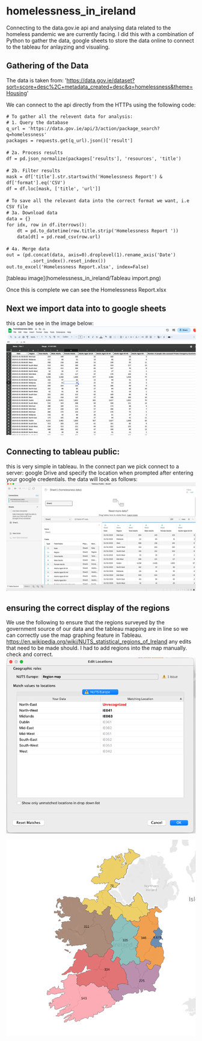 # homelessness_in_ireland
Connecting to the data.gov.ie api and analysing data related to the homeless pandemic we are currently facing.
I did this with a combination of Python to gather the data, google sheets to store the data online to connect to the tableau for anlayzing and visualing. 


## Gathering of the Data
The data is taken from: 'https://data.gov.ie/dataset?sort=score+desc%2C+metadata_created+desc&q=homelessness&theme=Housing'

We can connect to the api directly from the HTTPs using the following code:
```
# To gather all the relevent data for analysis:
# 1. Query the database
q_url = 'https://data.gov.ie/api/3/action/package_search?q=homelessness'
packages = requests.get(q_url).json()['result']

# 2a. Process results
df = pd.json_normalize(packages['results'], 'resources', 'title')

# 2b. Filter results
mask = df['title'].str.startswith('Homelessness Report') & df['format'].eq('CSV')
df = df.loc[mask, ['title', 'url']]

# To save all the relevant data into the correct format we want, i.e CSV file
# 3a. Download data
data = {}
for idx, row in df.iterrows():
    dt = pd.to_datetime(row.title.strip('Homelessness Report '))
    data[dt] = pd.read_csv(row.url)

# 4a. Merge data
out = (pd.concat(data, axis=0).droplevel(1).rename_axis('Date')
         .sort_index().reset_index())
out.to_excel('Homelessness Report.xlsx', index=False)

```

[tableau image](homelessness_in_ireland/Tableau import.png)



Once this is complete we can see the Homelessness Report.xlsx

## Next we import data into to google sheets 
this can be see in the image below:
![Gsheets](https://github.com/nabeels91/homelessness_in_ireland/blob/main/Gsheets.png)

## Connecting to tableau public:
this is very simple in tableau. In the connect pan we pick connect to a server: google Drive and specify the location when prompted after entering your google credentials.
the data will look as follows:
![tableau](https://github.com/nabeels91/homelessness_in_ireland/blob/main/Tableau%20import.png)


## ensuring the correct display of the regions
We use the following to ensure that the regions surveyed by the government source of our data and the tableau mapping are in line so we can correctly use the map graphing feature in Tableau.
https://en.wikipedia.org/wiki/NUTS_statistical_regions_of_Ireland
any edits that need to be made should. I had to add regions into the map manually. check and correct.
![editing map](https://github.com/nabeels91/homelessness_in_ireland/blob/main/editing%20map.png)

![map](https://github.com/nabeels91/homelessness_in_ireland/blob/main/map.png)





